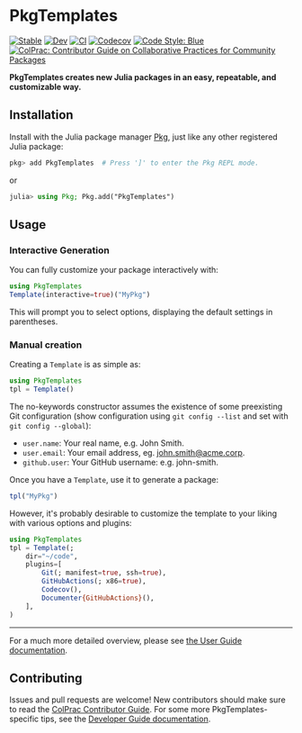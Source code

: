 # PkgTemplates

[![Stable](https://img.shields.io/badge/docs-stable-blue.svg)](https://juliaci.github.io/PkgTemplates.jl/stable)
[![Dev](https://img.shields.io/badge/docs-dev-blue.svg)](https://juliaci.github.io/PkgTemplates.jl/dev)
[![CI](https://github.com/JuliaCI/PkgTemplates.jl/actions/workflows/CI.yml/badge.svg?branch=master)](https://github.com/JuliaCI/PkgTemplates.jl/actions/workflows/CI.yml?query=branch%3Amaster)
[![Codecov](https://codecov.io/gh/JuliaCI/PkgTemplates.jl/branch/master/graph/badge.svg?token=WsGRSymBmZ)](https://codecov.io/gh/JuliaCI/PkgTemplates.jl)
[![Code Style: Blue](https://img.shields.io/badge/code%20style-blue-4495d1.svg)](https://github.com/invenia/BlueStyle)
[![ColPrac: Contributor Guide on Collaborative Practices for Community Packages](https://img.shields.io/badge/ColPrac-Contributor%20Guide-blueviolet)](https://github.com/SciML/ColPrac)

**PkgTemplates creates new Julia packages in an easy, repeatable, and customizable way.**

## Installation

Install with the Julia package manager [Pkg](https://pkgdocs.julialang.org/), just like any other registered Julia package:

```julia
pkg> add PkgTemplates  # Press ']' to enter the Pkg REPL mode.
```
or
```julia
julia> using Pkg; Pkg.add("PkgTemplates")
```

## Usage

### Interactive Generation

You can fully customize your package interactively with:

```julia
using PkgTemplates
Template(interactive=true)("MyPkg")
```

This will prompt you to select options, displaying the default settings in parentheses.

### Manual creation

Creating a `Template` is as simple as:

```julia
using PkgTemplates
tpl = Template()
```

The no-keywords constructor assumes the existence of some preexisting Git configuration (show configuration using `git config --list` and set with `git config --global`):

- `user.name`: Your real name, e.g. John Smith.
- `user.email`: Your email address, eg. john.smith@acme.corp.
- `github.user`: Your GitHub username: e.g. john-smith.

Once you have a `Template`, use it to generate a package:

```julia
tpl("MyPkg")
```

However, it's probably desirable to customize the template to your liking with various options and plugins:

```julia
using PkgTemplates
tpl = Template(;
    dir="~/code",
    plugins=[
        Git(; manifest=true, ssh=true),
        GitHubActions(; x86=true),
        Codecov(),
        Documenter{GitHubActions}(),
    ],
)
```

---

For a much more detailed overview, please see [the User Guide documentation](https://juliaci.github.io/PkgTemplates.jl/stable/user/).

## Contributing

Issues and pull requests are welcome!
New contributors should make sure to read the [ColPrac Contributor Guide](https://github.com/SciML/ColPrac).
For some more PkgTemplates-specific tips, see the [Developer Guide documentation](https://juliaci.github.io/PkgTemplates.jl/stable/developer/).
